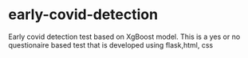 # early-covid-detection
Early covid detection test based on XgBoost model. This is a yes or no questionaire based test that is developed using flask,html, css

